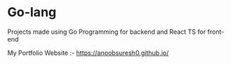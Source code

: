 # Go-lang
Projects made using Go Programming for backend and React TS for front-end

My Portfolio Website :- https://anoobsuresh0.github.io/
